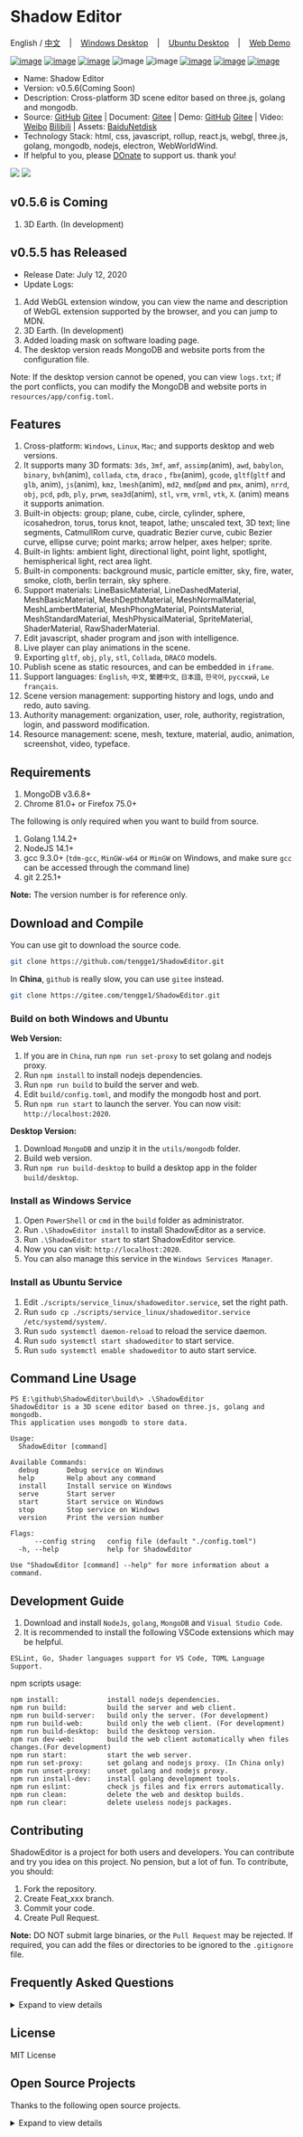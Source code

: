 # Shadow Editor

English / [中文](README_zh.md) &nbsp;&nbsp; | &nbsp;&nbsp; <a href="https://github.com/tengge1/ShadowEditor/releases/download/v0.5.5/ShadowEditor-win32-x64.zip" title="Requires `Visual C++ Redistributable for Visual Studio 2015`">Windows Desktop</a> &nbsp;&nbsp; | &nbsp;&nbsp; <a href="https://github.com/tengge1/ShadowEditor/releases/download/v0.5.5/ShadowEditor-linux-x64.zip">Ubuntu Desktop</a> &nbsp;&nbsp; | &nbsp;&nbsp; [Web Demo](https://tengge1.github.io/ShadowEditor-examples/)  

[![image](https://img.shields.io/github/stars/tengge1/ShadowEditor)](https://github.com/tengge1/ShadowEditor/stargazers)
[![image](https://img.shields.io/github/forks/tengge1/ShadowEditor)](https://github.com/tengge1/ShadowEditor/network/members)
[![image](https://img.shields.io/github/issues/tengge1/ShadowEditor)](https://github.com/tengge1/ShadowEditor/issues)
![image](https://img.shields.io/github/languages/top/tengge1/ShadowEditor)
![image](https://img.shields.io/github/commit-activity/w/tengge1/ShadowEditor)
[![image](https://img.shields.io/github/license/tengge1/ShadowEditor)](https://github.com/tengge1/ShadowEditor/blob/master/LICENSE)
[![image](https://travis-ci.org/tengge1/ShadowEditor.svg?branch=master)](https://travis-ci.org/github/tengge1/ShadowEditor)
[![image](https://img.shields.io/twitter/url?url=https%3A%2F%2Fgithub.com%2Ftengge1%2FShadowEditor
)](https://twitter.com/tengge11)

* Name: Shadow Editor
* Version: v0.5.6(Coming Soon)
* Description: Cross-platform 3D scene editor based on three.js, golang and mongodb.
* Source: [GitHub](https://github.com/tengge1/ShadowEditor) [Gitee](https://gitee.com/tengge1/ShadowEditor) | Document: [Gitee](https://gitee.com/tengge1/ShadowEditor/wikis/pages) | Demo: [GitHub](https://tengge1.github.io/ShadowEditor-examples/) [Gitee](http://tengge1.gitee.io/shadoweditor-examples/) | Video: [Weibo](https://weibo.com/tv/v/IjIn9AyvX?fid=1034:4446986821107725) [Bilibili](https://www.bilibili.com/video/av78428475?from=search&seid=9203731141485399611) | Assets: [BaiduNetdisk](https://pan.baidu.com/s/1IxJVM6fFLoIAJG-GKHjVTA)
* Technology Stack: html, css, javascript, rollup, react.js, webgl, three.js, golang, mongodb, nodejs, electron, WebWorldWind.
* If helpful to you, please [DOnate](https://gitee.com/tengge1/ShadowEditor) to support us. thank you!

<img src="https://gitee.com/tengge1/ShadowEditor/raw/master/images/scene20200503_en.jpg" />  
<img src="https://gitee.com/tengge1/ShadowEditor/raw/master/images/scene20200705.jpg" />  

## v0.5.6 is Coming

1. 3D Earth. (In development)

## v0.5.5 has Released

* Release Date: July 12, 2020
* Update Logs:

1. Add WebGL extension window, you can view the name and description of WebGL extension supported by the browser, and you can jump to MDN.
2. 3D Earth. (In development)
3. Added loading mask on software loading page.
4. The desktop version reads MongoDB and website ports from the configuration file.

Note: If the desktop version cannot be opened, you can view `logs.txt`; if the port conflicts, you can modify the MongoDB and website ports in `resources/app/config.toml`.

## Features

1. Cross-platform: `Windows`, `Linux`, `Mac`; and supports desktop and web versions.
2. It supports many 3D formats: `3ds`, `3mf`, `amf`, `assimp`(anim), `awd`, `babylon`, `binary`, `bvh`(anim), `collada`, `ctm`, `draco` , `fbx`(anim), `gcode`, `gltf`(`gltf` and `glb`, anim), `js`(anim), `kmz`, `lmesh`(anim), `md2`, `mmd`(`pmd` and `pmx`, anim), `nrrd`, `obj`, `pcd`, `pdb`, `ply`, `prwm`, `sea3d`(anim), `stl`, `vrm`, `vrml`, `vtk`, `X`. (anim) means it supports animation.
3. Built-in objects: group; plane, cube, circle, cylinder, sphere, icosahedron, torus, torus knot, teapot, lathe; unscaled text, 3D text; line segments, CatmullRom curve, quadratic Bezier curve, cubic Bezier curve, ellipse curve; point marks; arrow helper, axes helper; sprite.
4. Built-in lights: ambient light, directional light, point light, spotlight, hemispherical light, rect area light.
5. Built-in components: background music, particle emitter, sky, fire, water, smoke, cloth, berlin terrain, sky sphere.
6. Support materials: LineBasicMaterial, LineDashedMaterial, MeshBasicMaterial, MeshDepthMaterial, MeshNormalMaterial, MeshLambertMaterial, MeshPhongMaterial, PointsMaterial, MeshStandardMaterial, MeshPhysicalMaterial, SpriteMaterial, ShaderMaterial, RawShaderMaterial.
7. Edit javascript, shader program and json with intelligence.
8. Live player can play animations in the scene.
9. Exporting `gltf`, `obj`, `ply`, `stl`, `Collada`, `DRACO` models.
10. Publish scene as static resources, and can be embedded in `iframe`.
11. Support languages: `English`, `中文`, `繁體中文`, `日本語`, `한국어`, `русский`, `Le français`.
12. Scene version management: supporting history and logs, undo and redo, auto saving.
13. Authority management: organization, user, role, authority, registration, login, and password modification.
14. Resource management: scene, mesh, texture, material, audio, animation, screenshot, video, typeface.

## Requirements

1. MongoDB v3.6.8+
2. Chrome 81.0+ or ​​Firefox 75.0+

The following is only required when you want to build from source.

1. Golang 1.14.2+
2. NodeJS 14.1+
3. gcc 9.3.0+ (`tdm-gcc`, `MinGW-w64` or `MinGW` on Windows, and make sure `gcc` can be accessed through the command line)
4. git 2.25.1+

**Note:** The version number is for reference only.

## Download and Compile

You can use git to download the source code.

```bash
git clone https://github.com/tengge1/ShadowEditor.git
```

In **China**, `github` is really slow, you can use `gitee` instead.

```bash
git clone https://gitee.com/tengge1/ShadowEditor.git
```

### Build on both Windows and Ubuntu

**Web Version:**

1. If you are in `China`, run `npm run set-proxy` to set golang and nodejs proxy.
2. Run `npm install` to install nodejs dependencies.
3. Run `npm run build` to build the server and web.
4. Edit `build/config.toml`, and modify the mongodb host and port.
5. Run `npm run start` to launch the server. You can now visit: `http://localhost:2020`.

**Desktop Version:**

1. Download `MongoDB` and unzip it in the `utils/mongodb` folder.
2. Build web version.
3. Run `npm run build-desktop` to build a desktop app in the folder `build/desktop`.

### Install as Windows Service

1. Open `PowerShell` or `cmd` in the `build` folder as administrator.
2. Run `.\ShadowEditor install` to install ShadowEditor as a service.
3. Run `.\ShadowEditor start` to start ShadowEditor service.
4. Now you can visit: `http://localhost:2020`.
5. You can also manage this service in the `Windows Services Manager`.

### Install as Ubuntu Service

1. Edit `./scripts/service_linux/shadoweditor.service`, set the right path.
2. Run `sudo cp ./scripts/service_linux/shadoweditor.service /etc/systemd/system/`.
3. Run `sudo systemctl daemon-reload` to reload the service daemon.
4. Run `sudo systemctl start shadoweditor` to start service.
5. Run `sudo systemctl enable shadoweditor` to auto start service.

## Command Line Usage

```
PS E:\github\ShadowEditor\build\> .\ShadowEditor
ShadowEditor is a 3D scene editor based on three.js, golang and mongodb.
This application uses mongodb to store data.

Usage:
  ShadowEditor [command]

Available Commands:
  debug       Debug service on Windows  
  help        Help about any command    
  install     Install service on Windows
  serve       Start server
  start       Start service on Windows
  stop        Stop service on Windows
  version     Print the version number

Flags:
      --config string   config file (default "./config.toml")
  -h, --help            help for ShadowEditor

Use "ShadowEditor [command] --help" for more information about a command.
```

## Development Guide

1. Download and install `NodeJs`, `golang`, `MongoDB` and `Visual Studio Code`.
2. It is recommended to install the following VSCode extensions which may be helpful.

```
ESLint, Go, Shader languages support for VS Code, TOML Language Support.
```

npm scripts usage:

```
npm install:            install nodejs dependencies.
npm run build:          build the server and web client.
npm run build-server:   build only the server. (For development)
npm run build-web:      build only the web client. (For development)
npm run build-desktop:  build the desktoop version.
npm run dev-web:        build the web client automatically when files changes.(For development)
npm run start:          start the web server.
npm run set-proxy:      set golang and nodejs proxy. (In China only)
npm run unset-proxy:    unset golang and nodejs proxy.
npm run install-dev:    install golang development tools.
npm run eslint:         check js files and fix errors automatically.
npm run clean:          delete the web and desktop builds.
npm run clear:          delete useless nodejs packages.
```

## Contributing

ShadowEditor is a project for both users and developers. You can contribute and try you idea on this 
project. No pension, but a lot of fun. To contribute, you should:

1. Fork the repository.
2. Create Feat_xxx branch.
3. Commit your code.
4. Create Pull Request.

**Note:** DO NOT submit large binaries, or the `Pull Request` may be rejected. If required, you can 
add the files or directories to be ignored to the `.gitignore` file.

## Frequently Asked Questions

<details>
  <summary>Expand to view details</summary>

1. Failed when upload models.

You need to compress the model assets into a `zip` file, and the entry file cannot be nested in a folder. The server will decompress and put it in the `./build/public/Upload/Model` folder, and add a record in the MongoDB `_Mesh` collection.

2. How to combine multiple models together?

Basic geometry supports multiple levels of nesting. You can add a `group` (in the geometry menu), and then drag multiple models onto the `group` in the `Hierachy` Panel.

3. How to enable authority?

Edit `config.toml` and set `authority.enabled` to `true`. The default administrator username is `admin` and the password is `123456`.

4. The brower report `asm.js has been disabled because the script debugger is connected. Please disconnect the debugger to enable asm.js.` Error.

**Complete error**: asm.js has been disabled because the script debugger is connected. Please disconnect the debugger to enable asm.js. ammo.js (1,1) SCRIPT1028: SCRIPT1028: Expected identifier, string or number ShadowEditor.js (3948,8) SCRIPT5009: 'Shadow' is not defined.

**Solution**: Tencent browser does not support `ammo.js` (WebAssembly) compiled with `Emscripten`, it is recommended to use `Chrome` or `Firebox` instead.

5. How can I upgrade from C# to golang version?

The data structure and web client is not changed, just copy `./ShadowEditor.Web/Upload/` folder to
`build/public/Upload/`.

6. The desktop version cannot be opened.

Windows requires `Visual C++ Redistributable for Visual Studio 2015`. You can install from: https://www.microsoft.com/en-us/download/details.aspx?id=48145  
If the desktop version cannot be opened, you can view `logs.txt`; if the port conflicts, you can modify the MongoDB and website ports in `resources/app/config.toml`.  

</details>

## License

MIT License

## Open Source Projects

Thanks to the following open source projects.

<details>
  <summary>Expand to view details</summary>

https://github.com/golang/go  
https://github.com/BurntSushi/toml  
https://github.com/dgrijalva/jwt-go  
https://github.com/dimfeld/httptreemux  
https://github.com/inconshreveable/mousetrap  
https://github.com/json-iterator/go  
https://github.com/mozillazg/go-pinyin  
https://github.com/otiai10/copy  
https://github.com/sirupsen/logrus  
https://github.com/spf13/cobra  
https://github.com/spf13/viper  
https://github.com/urfave/negroni  
https://go.mongodb.org/mongo-driver  
  
https://github.com/facebook/react  
https://github.com/mrdoob/three.js  
https://github.com/rollup/rollup  
https://github.com/babel/babel  
https://github.com/eslint/eslint  
https://github.com/rollup/rollup-plugin-babel  
https://github.com/rollup/rollup-plugin-commonjs  
https://github.com/rollup/rollup-plugin-json  
https://github.com/rollup/rollup-plugin-node-resolve  
https://github.com/egoist/rollup-plugin-postcss  
https://github.com/rollup/rollup-plugin-replace  
https://github.com/mjeanroy/rollup-plugin-strip-banner  
  
https://github.com/tweenjs/tween.js  
https://github.com/JedWatson/classnames  
https://github.com/d3/d3-dispatch  
https://github.com/i18next/i18next  
https://github.com/js-cookie/js-cookie  
https://github.com/facebook/prop-types  
https://github.com/codemirror/CodeMirror  
https://github.com/jquery/esprima  
https://github.com/tschw/glslprep.js  
https://github.com/zaach/jsonlint  
https://github.com/acornjs/acorn  
https://github.com/kripken/ammo.js  
https://github.com/dataarts/dat.gui  
https://github.com/toji/gl-matrix  
https://github.com/squarefeet/ShaderParticleEngine  
https://github.com/mrdoob/stats.js  
https://github.com/mrdoob/texgen.js  
https://github.com/yomotsu/VolumetricFire  

https://github.com/NASAWorldWind/WebWorldWind  

</details>
